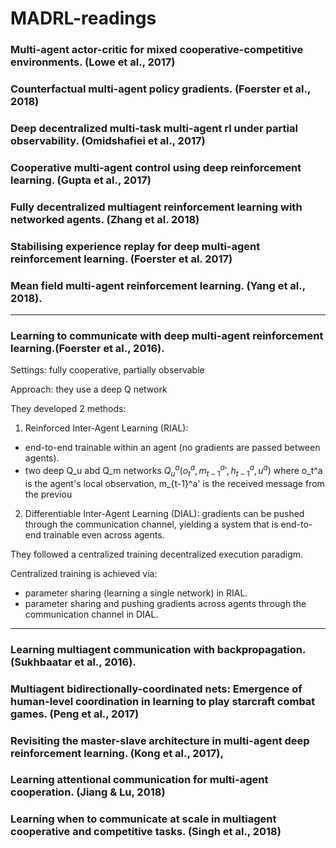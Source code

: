 # MADRL-readings


### Multi-agent actor-critic for mixed cooperative-competitive environments. (Lowe et al., 2017)

### Counterfactual multi-agent policy gradients. (Foerster et al., 2018)

### Deep decentralized multi-task multi-agent rl under partial observability. (Omidshafiei et al., 2017)

### Cooperative multi-agent control using deep reinforcement learning. (Gupta et al., 2017)

### Fully decentralized multiagent reinforcement learning with networked agents. (Zhang et al. 2018) 








### Stabilising experience replay for deep multi-agent reinforcement learning. (Foerster et al. 2017)

### Mean field multi-agent reinforcement learning. (Yang et al., 2018).



---
### Learning to communicate with deep multi-agent reinforcement learning.(Foerster et al., 2016).

Settings: fully cooperative, partially observable

Approach: they use a deep Q network

They developed 2 methods:
1. Reinforced Inter-Agent Learning (RIAL):  
- end-to-end trainable within an agent (no gradients are passed between agents).
- two deep Q_u abd Q_m networks $Q_u^a(o_t^a, m_{t-1}^a', h_{t-1}^a, u^a)$ where 
o_t^a is the agent's local observation, 
m_{t-1}^a' is the received message from the previou

2. Differentiable Inter-Agent Learning (DIAL):
gradients can be pushed through the communication channel, yielding a system that is end-to-end trainable even across agents.


They followed a centralized training decentralized execution paradigm. 

Centralized training is achieved via:
- parameter sharing (learning a single network) in RIAL.
- parameter sharing and pushing gradients across agents through the communication channel in DIAL.


---


### Learning multiagent communication with backpropagation. (Sukhbaatar et al., 2016).

### Multiagent bidirectionally-coordinated nets: Emergence of human-level coordination in learning to play starcraft combat games. (Peng et al., 2017)

### Revisiting the master-slave architecture in multi-agent deep reinforcement learning. (Kong et al., 2017),








### Learning attentional communication for multi-agent cooperation. (Jiang & Lu, 2018)

### Learning when to communicate at scale in multiagent cooperative and competitive tasks. (Singh et al., 2018)

